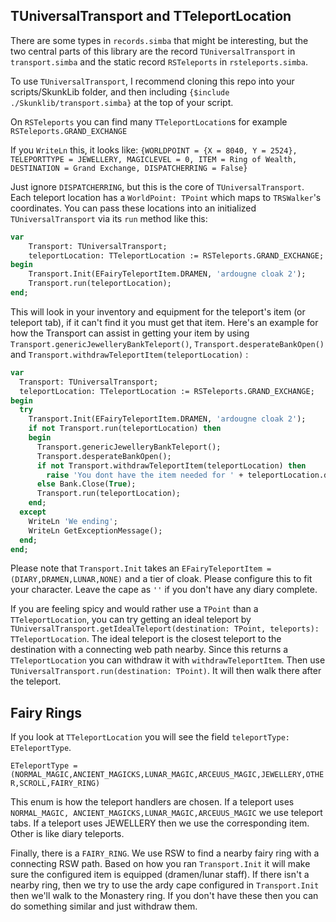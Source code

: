 
## TUniversalTransport and TTeleportLocation
There are some types in `records.simba` that might be interesting, but the two central parts of this library are the record `TUniversalTransport` in `transport.simba` and the static record `RSTeleports` in `rsteleports.simba`.

To use `TUniversalTransport`, I recommend cloning this repo into your scripts/SkunkLib folder, and then including 
`{$include ./Skunklib/transport.simba}` 
at the top of your script.

On `RSTeleports` you can find many `TTeleportLocation`s for example `RSTeleports.GRAND_EXCHANGE`

If you `WriteLn` this, it looks like:
`{WORLDPOINT = {X = 8040, Y = 2524}, TELEPORTTYPE = JEWELLERY, MAGICLEVEL = 0, ITEM = Ring of Wealth, DESTINATION = Grand Exchange, DISPATCHERRING = False}`

Just ignore `DISPATCHERRING`, but this is the core of `TUniversalTransport`. Each teleport location has a `WorldPoint: TPoint` which maps to `TRSWalker`'s coordinates. You can pass these locations into an initialized `TUniversalTransport` via its `run` method like this:
```pascal
var
    Transport: TUniversalTransport;
    teleportLocation: TTeleportLocation := RSTeleports.GRAND_EXCHANGE;
begin
    Transport.Init(EFairyTeleportItem.DRAMEN, 'ardougne cloak 2');
    Transport.run(teleportLocation);
end;
```

This will look in your inventory and equipment for the teleport's item (or teleport tab), if it can't find it you must get that item. Here's an example for how the Transport can assist in getting your item by using `Transport.genericJewelleryBankTeleport()`, `Transport.desperateBankOpen()` and `Transport.withdrawTeleportItem(teleportLocation)` :

```pascal
var
  Transport: TUniversalTransport;
  teleportLocation: TTeleportLocation := RSTeleports.GRAND_EXCHANGE;
begin
  try
    Transport.Init(EFairyTeleportItem.DRAMEN, 'ardougne cloak 2');
    if not Transport.run(teleportLocation) then
    begin
      Transport.genericJewelleryBankTeleport();
      Transport.desperateBankOpen();
      if not Transport.withdrawTeleportItem(teleportLocation) then
        raise 'You dont have the item needed for ' + teleportLocation.destination
      else Bank.Close(True);
      Transport.run(teleportLocation);
    end;
  except
    WriteLn 'We ending';
    WriteLn GetExceptionMessage();
  end;
end; 
```

Please note that `Transport.Init` takes an `EFairyTeleportItem = (DIARY,DRAMEN,LUNAR,NONE)` and a tier of cloak. Please configure this to fit your character. Leave the cape as `''` if you don't have any diary complete.

If you are feeling spicy and would rather use a `TPoint` than a `TTeleportLocation`, you can try getting an ideal teleport by `TUniversalTransport.getIdealTeleport(destination: TPoint, teleports): TTeleportLocation`. The ideal teleport is the closest teleport to the destination with a connecting web path nearby. Since this returns a `TTeleportLocation` you can withdraw it with `withdrawTeleportItem`. Then use `TUniversalTransport.run(destination: TPoint)`. It will then walk there after the teleport.

## Fairy Rings
If you look at `TTeleportLocation` you will see the field `teleportType: ETeleportType`. 

`ETeleportType = (NORMAL_MAGIC,ANCIENT_MAGICKS,LUNAR_MAGIC,ARCEUUS_MAGIC,JEWELLERY,OTHER,SCROLL,FAIRY_RING)`

This enum is how the teleport handlers are chosen. If a teleport uses `NORMAL_MAGIC, ANCIENT_MAGICKS,LUNAR_MAGIC,ARCEUUS_MAGIC` we use teleport tabs. If a teleport uses JEWELLERY then we use the corresponding item. Other is like diary teleports.

Finally, there is a `FAIRY_RING`. We use RSW to find a nearby fairy ring with a  connecting RSW path. Based on how you ran `Transport.Init` it will make sure the configured item is equipped (dramen/lunar staff). If there isn't a nearby ring, then we try to use the ardy cape configured in `Transport.Init` then we'll walk to the Monastery ring. If you don't have these then you can do something similar and just withdraw them.